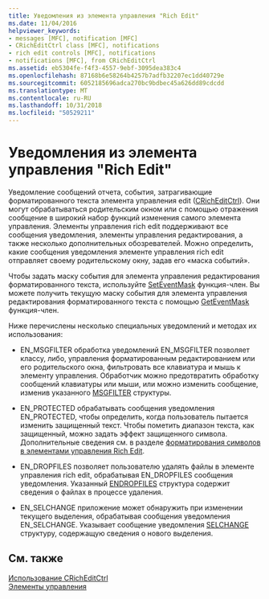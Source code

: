 ```yaml
---
title: Уведомления из элемента управления "Rich Edit"
ms.date: 11/04/2016
helpviewer_keywords:
- messages [MFC], notification [MFC]
- CRichEditCtrl class [MFC], notifications
- rich edit controls [MFC], notifications
- notifications [MFC], from CRichEditCtrl
ms.assetid: eb5304fe-f4f3-4557-9ebf-3095dea383c4
ms.openlocfilehash: 87168b6e58264b4257b7adfb32207ec1dd40729e
ms.sourcegitcommit: 6052185696adca270bc9bdbec45a626dd89cdcdd
ms.translationtype: MT
ms.contentlocale: ru-RU
ms.lasthandoff: 10/31/2018
ms.locfileid: "50529211"
---
```

# <a name="notifications-from-a-rich-edit-control"></a>Уведомления из элемента управления "Rich Edit"

Уведомление сообщений отчета, события, затрагивающие форматированного текста элемента управления edit ([CRichEditCtrl](../mfc/reference/cricheditctrl-class.md)). Они могут обрабатываться родительским окном или с помощью отражения сообщение в широкий набор функций изменения самого элемента управления. Элементы управления rich edit поддерживают все сообщения уведомления, элементы управления редактирования, а также несколько дополнительных обозревателей. Можно определить, какие сообщения уведомления элементе управления rich edit отправляет своему родительскому окну, задав его «маска событий».

Чтобы задать маску события для элемента управления редактирования форматированного текста, используйте [SetEventMask](../mfc/reference/cricheditctrl-class.md#seteventmask) функция-член. Вы можете получить текущую маску события для элемента управления редактирования форматированного текста с помощью [GetEventMask](../mfc/reference/cricheditctrl-class.md#geteventmask) функция-член.

Ниже перечислены несколько специальных уведомлений и методах их использования:

- EN_MSGFILTER обработка уведомлений EN_MSGFILTER позволяет классу, либо, управления форматированным редактированием или его родительского окна, фильтровать все клавиатура и мышь к элементу управления. Обработчик можно предотвратить обработку сообщений клавиатуры или мыши, или можно изменить сообщение, изменив указанного [MSGFILTER](/windows/desktop/api/richedit/ns-richedit-_msgfilter) структуры.

- EN_PROTECTED обрабатывать сообщения уведомления EN_PROTECTED, чтобы определить, когда пользователь пытается изменить защищенный текст. Чтобы пометить диапазон текста, как защищенный, можно задать эффект защищенного символа. Дополнительные сведения см. в разделе [форматирования символов в элементами управления Rich Edit](../mfc/character-formatting-in-rich-edit-controls.md).

- EN_DROPFILES позволяет пользователю удалять файлы в элементе управления rich edit, обрабатывая EN_DROPFILES сообщения уведомления. Указанный [ENDROPFILES](/windows/desktop/api/richedit/ns-richedit-_endropfiles) структура содержит сведения о файлах в процессе удаления.

- EN_SELCHANGE приложение может обнаружить при изменении текущего выделения, обрабатывая сообщения уведомления EN_SELCHANGE. Указывает сообщение уведомления [SELCHANGE](/windows/desktop/api/richedit/ns-richedit-_selchange) структуру, содержащую сведения о нового выделения.

## <a name="see-also"></a>См. также

[Использование CRichEditCtrl](../mfc/using-cricheditctrl.md)<br/>
[Элементы управления](../mfc/controls-mfc.md)

